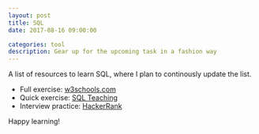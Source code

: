 ```yaml
---
layout: post
title: SQL
date: 2017-08-16 09:00:00

categories: tool
description: Gear up for the upcoming task in a fashion way
---
```


A list of resources to learn SQL, where I plan to continously update the list. 

- Full exercise: [w3schools.com](https://www.w3schools.com/sql/) 
- Quick exercise: [SQL Teaching](https://www.sqlteaching.com/)
- Interview practice: [HackerRank](https://www.hackerrank.com/)

Happy learning! 
